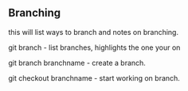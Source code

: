 ## Branching 

this will list ways to branch and notes on branching.

git branch - list branches, highlights the one your on

git branch branchname - create a branch.

git checkout branchname - start working on branch.
